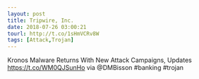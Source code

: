 ```yaml
---
layout: post
title: Tripwire, Inc.
date: 2018-07-26 03:00:21
tourl: http://t.co/1sHmVCRv8W
tags: [Attack,Trojan]
---
```

Kronos Malware Returns With New Attack Campaigns, Updates https://t.co/WM0QJSunHo via @DMBisson #banking #trojan
